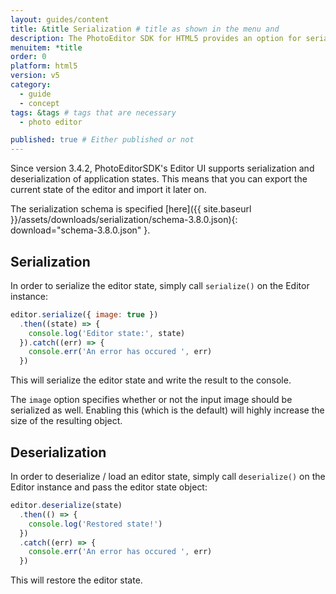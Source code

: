 ```yaml
---
layout: guides/content
title: &title Serialization # title as shown in the menu and
description: The PhotoEditor SDK for HTML5 provides an option for serialization and deserialization, allowing your users to save and revise their work anytime.
menuitem: *title
order: 0
platform: html5
version: v5
category:
  - guide
  - concept
tags: &tags # tags that are necessary
  - photo editor

published: true # Either published or not
---
```


Since version 3.4.2, PhotoEditorSDK's Editor UI supports serialization and deserialization of
application states. This means that you can export the current state of the editor and import
it later on.

The serialization schema is specified
[here]({{ site.baseurl }}/assets/downloads/serialization/schema-3.8.0.json){: download="schema-3.8.0.json" }.

## Serialization

In order to serialize the editor state, simply call `serialize()` on the Editor instance:

```js
editor.serialize({ image: true })
  .then((state) => {
    console.log('Editor state:', state)
  }).catch((err) => {
    console.err('An error has occured ', err)
  })
```

This will serialize the editor state and write the result to the console.

The `image` option specifies whether or not the input image should be serialized as well. Enabling
this (which is the default) will highly increase the size of the resulting object.

## Deserialization

In order to deserialize / load an editor state, simply call `deserialize()` on the Editor instance
and pass the editor state object:

```js
editor.deserialize(state)
  .then(() => {
    console.log('Restored state!')
  })
  .catch((err) => {
    console.err('An error has occured ', err)
  })
```

This will restore the editor state.
